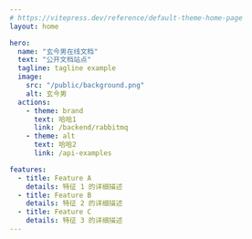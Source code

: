 ```yaml
---
# https://vitepress.dev/reference/default-theme-home-page
layout: home

hero:
  name: "玄今男在线文档"
  text: "公开文档站点"
  tagline: tagline example
  image:
    src: "/public/background.png"
    alt: 玄今男
  actions:
    - theme: brand
      text: 哈哈1
      link: /backend/rabbitmq
    - theme: alt
      text: 哈哈2
      link: /api-examples

features:
  - title: Feature A
    details: 特征 1 的详细描述
  - title: Feature B
    details: 特征 2 的详细描述
  - title: Feature C
    details: 特征 3 的详细描述
---
```


